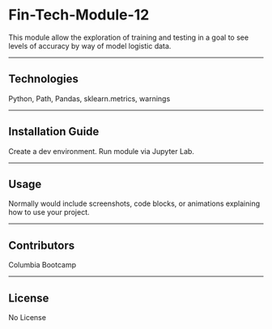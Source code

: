 # Fin-Tech-Module-12
This module allow the exploration of training and testing in a goal to see levels of accuracy by way of model logistic data.

---

## Technologies

Python, Path, Pandas, sklearn.metrics, warnings

---

## Installation Guide

Create a dev environment.  Run module via Jupyter Lab. 


---

## Usage

Normally would include screenshots, code blocks, or animations explaining how to use your project.


---

## Contributors

Columbia Bootcamp

---

## License

No License